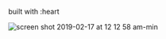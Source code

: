 built with :heart

![screen shot 2019-02-17 at 12 12 58 am-min](https://user-images.githubusercontent.com/16644017/52909422-c6c23e00-324d-11e9-9b2b-cca5d2394269.png)
